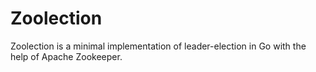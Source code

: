 # Zoolection

Zoolection is a minimal implementation of leader-election in Go with the help of Apache Zookeeper.